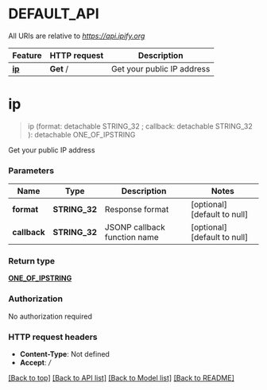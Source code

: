 # DEFAULT_API

All URIs are relative to *https://api.ipify.org*

Feature | HTTP request | Description
------------- | ------------- | -------------
[**ip**](DEFAULT_API.md#ip) | **Get** / | Get your public IP address


# **ip**
> ip (format:  detachable STRING_32 ; callback:  detachable STRING_32 ): detachable ONE_OF_IPSTRING


Get your public IP address


### Parameters

Name | Type | Description  | Notes
------------- | ------------- | ------------- | -------------
 **format** | **STRING_32**| Response format | [optional] [default to null]
 **callback** | **STRING_32**| JSONP callback function name | [optional] [default to null]

### Return type

[**ONE_OF_IPSTRING**](oneOf&lt;Ip,string&gt;.md)

### Authorization

No authorization required

### HTTP request headers

 - **Content-Type**: Not defined
 - **Accept**: */*

[[Back to top]](#) [[Back to API list]](../README.md#documentation-for-api-endpoints) [[Back to Model list]](../README.md#documentation-for-models) [[Back to README]](../README.md)

